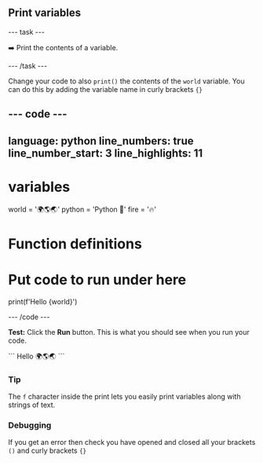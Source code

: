 <h2 class="c-project-heading--task">Print variables</h2>

--- task ---

➡️ Print the contents of a variable.

--- /task ---

Change your code to also `print()` the contents of the `world` variable. You can do this by adding the variable name in curly brackets `{}`

--- code ---
---
language: python
line_numbers: true
line_number_start: 3
line_highlights: 11
---

# variables
world = '🌍🌎🌏'
python = 'Python 🐍'
fire = '🔥'

# Function definitions        
  
# Put code to run under here
print(f'Hello {world}')

--- /code ---

**Test:** Click the **Run** button.
This is what you should see when you run your code.

<div class="c-project-output">
```
Hello 🌍🌎🌏
```
</div>

<div class="c-project-callout c-project-callout--tip">

### Tip

The `f` character inside the print lets you easily print variables along with strings of text.

</div>


<div class="c-project-callout c-project-callout--debug">

### Debugging

If you get an error then check you have opened and closed all your brackets `()` and curly brackets `{}`

</div>
